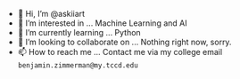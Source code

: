 - 👋 Hi, I’m @askiiart
- 👀 I’m interested in ... Machine Learning and AI
- 🌱 I’m currently learning ... Python
- 💞️ I’m looking to collaborate on ... Nothing right now, sorry.
- 📫 How to reach me ... Contact me via my college email `benjamin.zimmerman@my.tccd.edu`

<!---
askiiart/askiiart is a ✨ special ✨ repository because its `README.md` (this file) appears on your GitHub profile.
You can click the Preview link to take a look at your changes.
--->
